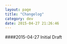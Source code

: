 ```yaml
---
layout: page
title: "Changelog"
category: dev
date: 2015-04-27 21:26:46
---
```



####2015-04-27
Initial Draft
